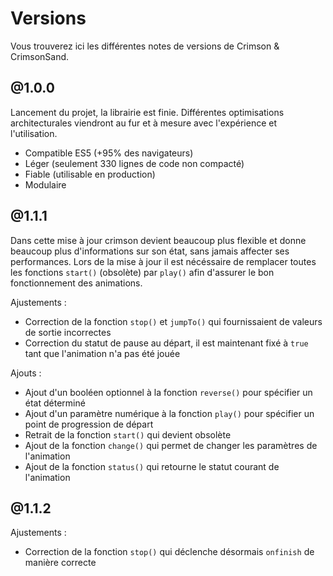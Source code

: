 # Versions

Vous trouverez ici les différentes notes de versions de Crimson & CrimsonSand.

## @1.0.0

Lancement du projet, la librairie est finie. Différentes optimisations architecturales viendront au fur et à mesure avec l'expérience et l'utilisation.

- Compatible ES5 (+95% des navigateurs)
- Léger (seulement 330 lignes de code non compacté)
- Fiable (utilisable en production)
- Modulaire

## @1.1.1

Dans cette mise à jour crimson devient beaucoup plus flexible et donne beaucoup plus d'informations sur son état, sans jamais affecter ses performances.
Lors de la mise à jour il est nécéssaire de remplacer toutes les fonctions `start()` (obsolète) par `play()` afin d'assurer le bon fonctionnement des animations.

Ajustements :

- Correction de la fonction `stop()` et `jumpTo()` qui fournissaient de valeurs de sortie incorrectes
- Correction du statut de pause au départ, il est maintenant fixé à `true` tant que l'animation n'a pas été jouée

Ajouts :

- Ajout d'un booléen optionnel à la fonction `reverse()` pour spécifier un état déterminé
- Ajout d'un paramètre numérique à la fonction `play()` pour spécifier un point de progression de départ
- Retrait de la fonction `start()` qui devient obsolète
- Ajout de la fonction `change()` qui permet de changer les paramètres de l'animation
- Ajout de la fonction `status()` qui retourne le statut courant de l'animation

## @1.1.2

Ajustements :

- Correction de la fonction `stop()` qui déclenche désormais `onfinish` de manière correcte